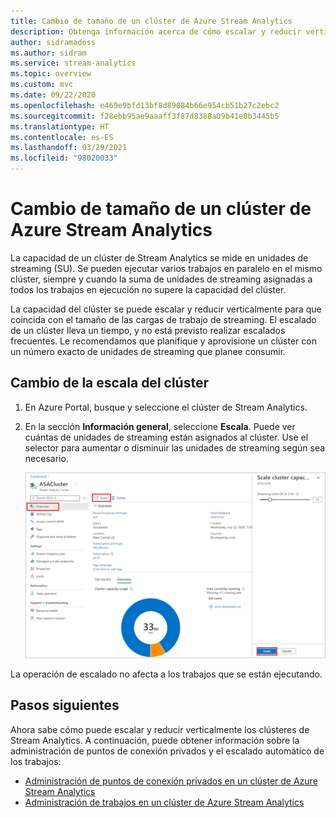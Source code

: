 ```yaml
---
title: Cambio de tamaño de un clúster de Azure Stream Analytics
description: Obtenga información acerca de cómo escalar y reducir verticalmente el tamaño de un clúster de Azure Stream Analytics.
author: sidramadoss
ms.author: sidram
ms.service: stream-analytics
ms.topic: overview
ms.custom: mvc
ms.date: 09/22/2020
ms.openlocfilehash: e469e9bfd13bf8d89084b66e954cb51b27c2ebc2
ms.sourcegitcommit: f28ebb95ae9aaaff3f87d8388a09b41e0b3445b5
ms.translationtype: HT
ms.contentlocale: es-ES
ms.lasthandoff: 03/29/2021
ms.locfileid: "98020033"
---
```

# <a name="resize-an-azure-stream-analytics-cluster"></a>Cambio de tamaño de un clúster de Azure Stream Analytics

La capacidad de un clúster de Stream Analytics se mide en unidades de streaming (SU). Se pueden ejecutar varios trabajos en paralelo en el mismo clúster, siempre y cuando la suma de unidades de streaming asignadas a todos los trabajos en ejecución no supere la capacidad del clúster.

La capacidad del clúster se puede escalar y reducir verticalmente para que coincida con el tamaño de las cargas de trabajo de streaming. El escalado de un clúster lleva un tiempo, y no está previsto realizar escalados frecuentes. Le recomendamos que planifique y aprovisione un clúster con un número exacto de unidades de streaming que planee consumir.

## <a name="change-the-scale-of-your-cluster"></a>Cambio de la escala del clúster

1. En Azure Portal, busque y seleccione el clúster de Stream Analytics.

1. En la sección **Información general**, seleccione **Escala**. Puede ver cuántas de unidades de streaming están asignados al clúster. Use el selector para aumentar o disminuir las unidades de streaming según sea necesario.

   ![Escalado del clúster](./media/scale-cluster/scale-cluster.png)

La operación de escalado no afecta a los trabajos que se están ejecutando.

## <a name="next-steps"></a>Pasos siguientes

Ahora sabe cómo puede escalar y reducir verticalmente los clústeres de Stream Analytics. A continuación, puede obtener información sobre la administración de puntos de conexión privados y el escalado automático de los trabajos:

* [Administración de puntos de conexión privados en un clúster de Azure Stream Analytics](private-endpoints.md)
* [Administración de trabajos en un clúster de Azure Stream Analytics](manage-jobs-cluster.md)
